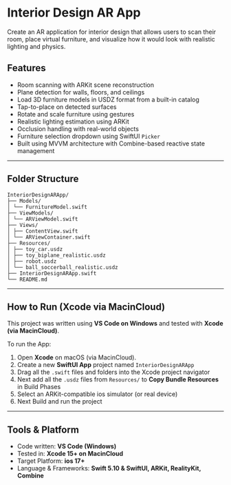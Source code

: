 # Interior Design AR App


Create an AR application for interior design that allows users to scan their room, place virtual
furniture, and visualize how it would look with realistic lighting and physics.

##  Features

-  Room scanning with ARKit scene reconstruction
-  Plane detection for walls, floors, and ceilings
-  Load 3D furniture models in USDZ format from a built-in catalog
-  Tap-to-place on detected surfaces
-  Rotate and scale furniture using gestures
-  Realistic lighting estimation using ARKit
-  Occlusion handling with real-world objects
-  Furniture selection dropdown using SwiftUI `Picker`
-  Built using MVVM architecture with Combine-based reactive state management

---

## Folder Structure

```
InteriorDesignARApp/
├── Models/
│ └── FurnitureModel.swift
├── ViewModels/
│ └── ARViewModel.swift
├── Views/
│ ├── ContentView.swift
│ └── ARViewContainer.swift
├── Resources/
│ ├── toy_car.usdz
│ ├── toy_biplane_realistic.usdz
│ ├── robot.usdz
│ └── ball_soccerball_realistic.usdz
├── InteriorDesignARApp.swift
└── README.md
```
---

##  How to Run (Xcode via MacinCloud)

This project was written using **VS Code on Windows** and tested with **Xcode (via MacinCloud)**.

To run the App:

1. Open **Xcode** on macOS (via MacinCloud).
3. Create a new **SwiftUI App** project named `InteriorDesignARApp`
4. Drag all the `.swift` files and folders into the Xcode project navigator
5. Next add all the `.usdz` files from `Resources/` to **Copy Bundle Resources** in Build Phases
6. Select an ARKit-compatible ios simulator (or real device)
7. Next Build and run the project

---

## Tools & Platform

- Code written: **VS Code (Windows)**
- Tested in: **Xcode 15+ on MacinCloud**
- Target Platform: **ios 17+**
- Language & Frameworks: **Swift 5.10 & SwiftUI, ARKit, RealityKit, Combine**

